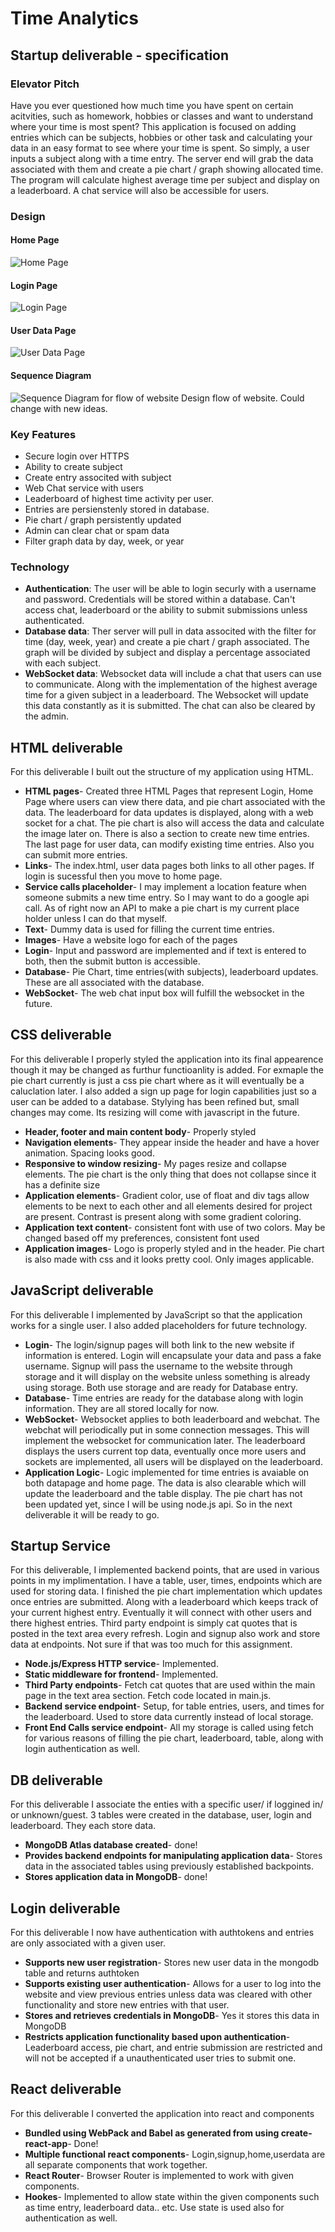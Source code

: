 # Time Analytics

## Startup deliverable - specification

### Elevator Pitch
Have you ever questioned how much time you have spent on certain acitvities, such as homework, hobbies or classes and want to understand where your time is most spent? This application is focused on adding entries which can be subjects, hobbies or other task and calculating your data in an easy format to see where your time is spent. So simply, a user inputs a subject along with a time entry. The server end will grab the data associated with them and create a pie chart / graph showing allocated time. The program will calculate highest average time per subject and display on a leaderboard. A chat service will also be accessible for users.
### Design
#### Home Page
![Home Page](/Images/Home%20Page.png)
#### Login Page
![Login Page](/Images/Login_Page.png)
#### User Data Page
![User Data Page](/Images/User_Data_Page.png)
#### Sequence Diagram
![Sequence Diagram for flow of website](/Images/Sequence%20Diagram.png)
Design flow of website. Could change with new ideas.
### Key Features
* Secure login over HTTPS
* Ability to create subject
* Create entry associted with subject
* Web Chat service with users
* Leaderboard of highest time activity per user.
* Entries are persienstenly stored in database.
* Pie chart / graph persistently updated 
* Admin can clear chat or spam data
* Filter graph data by day, week, or year

### Technology
* **Authentication**: The user will be able to login securly with a username and password. Credentials will be stored within a database. Can't access chat, leaderboard or the ability to submit submissions unless authenticated.
* **Database data**: Ther server will pull in data associted with the filter for time (day, week, year) and create a pie chart / graph associated. The graph will be divided by subject and display a percentage associated with each subject.
* **WebSocket data**: Websocket data will include a chat that users can use to communicate. Along with the implementation of the highest average time for a given subject in a leaderboard. The Websocket will update this data constantly as it is submitted. The chat can also be cleared by the admin.

## HTML deliverable

For this deliverable I built out the structure of my application using HTML.

* **HTML pages**- Created three HTML Pages that represent Login, Home Page where users can view there data, and pie chart associated with the data. The leaderboard for data updates is displayed, along with a web socket for a chat. The pie chart is also will access the data and calculate the image later on. There is also a section to create new time entries. The last page for user data, can modify existing time entries. Also you can submit more entries.
* **Links**- The index.html, user data pages both links to all other pages. If login is sucessful then you move to home page.
* **Service calls placeholder**- I may implement a location feature when someone submits a new time entry. So I may want to do a google api call. As of right now an API to make a pie chart is my current place holder unless I can do that myself.
* **Text**- Dummy data is used for filling the current time entries.
* **Images**- Have a website logo for each of the pages
* **Login**- Input and password are implemented and if text is entered to both, then the submit button is accessible.
* **Database**- Pie Chart, time entries(with subjects), leaderboard updates. These are all associated with the database.
* **WebSocket**- The web chat input box will fulfill the websocket in the future.

## CSS deliverable

For this deliverable I properly styled the application into its final appearence though it may be changed as furthur functioanlity is added. For
exmaple the pie chart currently is just a css pie chart where as it will eventually be a caluclation later. I also added a sign up page for login 
capabilities just so a user can be added to a database. Stylying has been refined but, small changes may come. Its resizing will come with javascript in the future.

* **Header, footer and main content body**- Properly styled
* **Navigation elements**- They appear inside the header and have a hover animation. Spacing looks good.
* **Responsive to window resizing**- My pages resize and collapse elements. The pie chart is the only thing that does not collapse since it has a definite size
* **Application elements**- Gradient color, use of float and div tags allow elements to be next to each other and all elements desired for project are present. Contrast is present along with some gradient coloring.
* **Application text content**- consistent font with use of two colors. May be changed based off my preferences, consistent font used
* **Application images**- Logo is properly styled and in the header. Pie chart is also made with css and it looks pretty cool. Only images applicable.

## JavaScript deliverable

For this deliverable I implemented by JavaScript so that the application works for a single user. I also added placeholders for future technology.

* **Login**- The login/signup pages will both link to the new website if information is entered. Login will encapsulate your data and pass a fake username. Signup will pass the username to the website through storage and it will display on the website unless something is already using storage. Both use storage and are ready for Database entry.
* **Database**- Time entries are ready for the database along with login information. They are all stored locally for now. 
* **WebSocket**- Websocket applies to both leaderboard and webchat. The webchat will periodically put in some connection messages. This will implement the websocket for communication later. The leaderboard displays the users current top data, eventually once more users and sockets are implemented, all users will be displayed on the leaderboard.
* **Application Logic**- Logic implemented for time entries is avaiable on both datapage and home page. The data is also clearable which will update the leaderboard and the table display. The pie chart has not been updated yet, since I will be using node.js api. So in the next deliverable it will be ready to go.

## Startup Service
For this deliverable, I implemented backend points, that are used in various points in my implimentation. I have a table, user, times, endpoints which are used for storing data. I finished the pie chart implementation which updates once entries are submitted. Along with a leaderboard which keeps track of your current highest entry. Eventually it will connect with other users and there highest entries. Third party endpoint is simply cat quotes that is posted in the text area every refresh. Login and signup also work and store data at endpoints. Not sure if that was too much for this assignment.

* **Node.js/Express HTTP service**- Implemented.
* **Static middleware for frontend**- Implemented.
* **Third Party endpoints**- Fetch cat quotes that are used within the main page in the text area section. Fetch code located in main.js.
* **Backend service endpoint**- Setup, for table entries, users, and times for the leaderboard. Used to store data currently instead of local storage.
* **Front End Calls service endpoint**- All my storage is called using fetch for various reasons of filling the pie chart, leaderboard, table, along with login authentication as well.

## DB deliverable
For this deliverable I associate the enties with a specific user/ if loggined in/ or unknown/guest. 3 tables were created in the database, user, login and leaderboard. They each store data.

* **MongoDB Atlas database created**- done!
* **Provides backend endpoints for manipulating application data**- Stores data in the associated tables using previously established backpoints.
* **Stores application data in MongoDB**- done!

## Login deliverable
For this deliverable I now have authentication with authtokens and entries are only associated with a given user.
* **Supports new user registration**- Stores new user data in the mongodb table and returns authtoken
* **Supports existing user authentication**- Allows for a user to log into the website and view previous entries unless data was cleared with other functionality and store new entries with that user.
* **Stores and retrieves credentials in MongoDB**- Yes it stores this data in MongoDB
* **Restricts application functionality based upon authentication**- Leaderboard access, pie chart, and entrie submission are restricted and will not be accepted if a unauthenticated user tries to submit one.

## React deliverable
For this deliverable I converted the application into react and components

* **Bundled using WebPack and Babel as generated from using create-react-app**- Done!
* **Multiple functional react components**- Login,signup,home,userdata are all separate components that work together.
* **React Router**- Browser Router is implemented to work with given components.
* **Hookes**- Implemented to allow state within the given components such as time entry, leaderboard data.. etc. Use state is used also for authentication as well. 